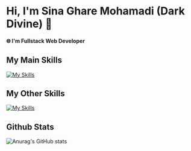 # Hi, I'm Sina Ghare Mohamadi (Dark Divine) 👋

#### 🌐 I'm Fullstack Web Developer


## My Main Skills

[![My Skills](https://skillicons.dev/icons?i=html,css,js,ts,react,nextjs,nodejs,nest,postgres,wordpress,cs&perline=12)](https://riotarena.com)

## My Other Skills

[![My Skills](https://skillicons.dev/icons?i=tailwind,bootstrap,docker,git,github,materialui,phpstorm,ps,postman,prisma,threejs,visualstudio,vscode,cloudflare&perline=12)](https://riotarena.com)


## Github Stats

![Anurag's GitHub stats](https://github-readme-stats.vercel.app/api?username=Dark-Divine&show_icons=true&theme=github_dark)
